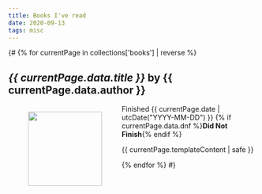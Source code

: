 ```yaml
---
title: Books I've read
date: 2020-09-13
tags: misc
---
```

<div class="booklist">
{#
{% for currentPage in collections['books'] | reverse %}
  <div class="bookdetails">
  <h2><em>{{ currentPage.data.title }}</em> by {{ currentPage.data.author }}</h2>
  </div>
  <figure style="float: left;"><img style="width: 150px;" src="{{ currentPage.data.cover }}"></figure>
  <div class="bookreview">
  <p><span class="{% if currentPage.data.dnf %}strike{% endif %}">Finished {{ currentPage.date | utcDate("YYYY-MM-DD") }}</span> {% if currentPage.data.dnf %}<strong>Did Not Finish</strong>{% endif %}</p>
    <p>{{ currentPage.templateContent | safe }}</p>
  </div>
{% endfor %}
#}
</div>
